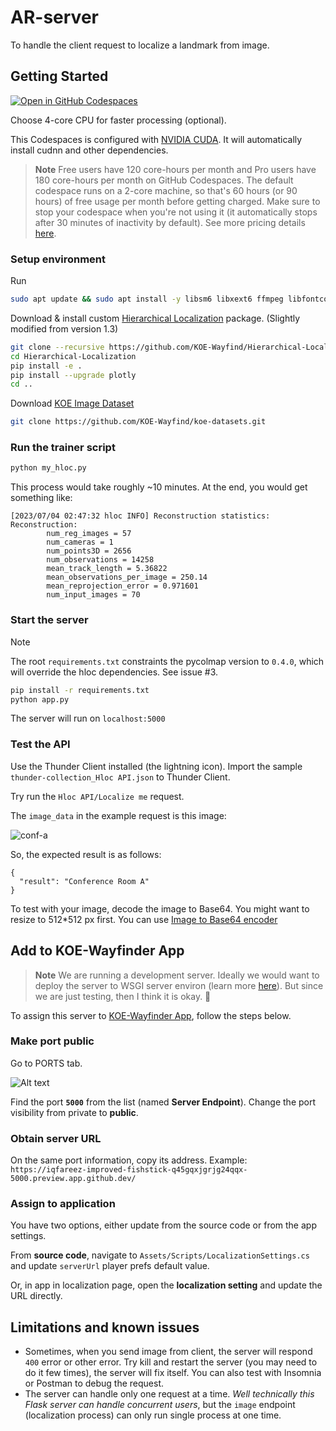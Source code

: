 ﻿# AR-server

To handle the client request to localize a landmark from image.

## Getting Started

[![Open in GitHub Codespaces](https://github.com/codespaces/badge.svg)](https://codespaces.new/KOE-Wayfind/AR-server)

Choose 4-core CPU for faster processing (optional).

This Codespaces is configured with [NVIDIA CUDA](https://docs.github.com/en/codespaces/developing-in-codespaces/getting-started-with-github-codespaces-for-machine-learning#configuring-nvidia-cuda-for-your-codespace). It will automatically install cudnn and other dependencies.

> **Note**
> Free users have 120 core-hours per month and Pro users have 180 core-hours per month on GitHub Codespaces. The default codespace runs on a 2-core machine, so that's 60 hours (or 90 hours) of free usage per month before getting charged. Make sure to stop your codespace when you're not using it (it automatically stops after 30 minutes of inactivity by default). See more pricing details [here](https://docs.github.com/en/billing/managing-billing-for-github-codespaces/about-billing-for-github-codespaces).

### Setup environment

Run

```bash
sudo apt update && sudo apt install -y libsm6 libxext6 ffmpeg libfontconfig1 libxrender1 libgl1-mesa-glx
```

Download & install custom [Hierarchical Localization](https://github.com/KOE-Wayfind/Hierarchical-Localization) package. (Slightly modified from version 1.3)

```bash
git clone --recursive https://github.com/KOE-Wayfind/Hierarchical-Localization
cd Hierarchical-Localization
pip install -e .
pip install --upgrade plotly
cd ..
```

Download [KOE Image Dataset](https://github.com/KOE-Wayfind/koe-datasets)

```bash
git clone https://github.com/KOE-Wayfind/koe-datasets.git
```

### Run the trainer script

```bash
python my_hloc.py
```

This process would take roughly ~10 minutes. At the end, you would get something like:
```console
[2023/07/04 02:47:32 hloc INFO] Reconstruction statistics:
Reconstruction:
        num_reg_images = 57
        num_cameras = 1
        num_points3D = 2656
        num_observations = 14258
        mean_track_length = 5.36822
        mean_observations_per_image = 250.14
        mean_reprojection_error = 0.971601
        num_input_images = 70
```

### Start the server

> [!NOTE]
> The root `requirements.txt` constraints the pycolmap version to `0.4.0`, which will override the hloc dependencies. See issue #3.

```bash
pip install -r requirements.txt
python app.py
```

The server will run on `localhost:5000`

### Test the API

Use the Thunder Client installed (the lightning icon). Import the sample `thunder-collection_Hloc API.json` to Thunder Client.

Try run the `Hloc API/Localize me` request.

The `image_data` in the example request is this image:

![conf-a](https://github.com/KOE-Wayfind/AR-server/assets/60868965/846b38be-542e-4565-b16f-9bdd33cfa18c)

So, the expected result is as follows:

```
{
  "result": "Conference Room A"
}
```

To test with your image, decode the image to Base64. You might want to resize to 512*512 px first. You can use [Image to Base64 encoder](https://base64.guru/converter/encode/image)

## Add to KOE-Wayfinder App

> **Note**
> We are running a development server. Ideally we would want to deploy the server to WSGI server environ (learn more [here](https://flask.palletsprojects.com/en/2.3.x/deploying/)). But since we are just testing, then I think it is okay. 🙈

To assign this server to [KOE-Wayfinder App](https://github.com/KOE-Wayfind/KOE-Wayfinder-App), follow the steps below.

### Make port public

Go to PORTS tab.

![Alt text](https://github.com/KOE-Wayfind/AR-server/assets/60868965/2cf3e9e2-24f9-4170-aef0-e8345c6fcb27)

Find the port **`5000`** from the list (named **Server Endpoint**). Change the port visibility from private to **public**.

### Obtain server URL

On the same port information, copy its address. Example: `https://iqfareez-improved-fishstick-q45gqxjgrjg24qqx-5000.preview.app.github.dev/`

### Assign to application

You have two options, either update from the source code or from the app settings.

From **source code**, navigate to `Assets/Scripts/LocalizationSettings.cs` and update `serverUrl` player prefs default value.
 
Or, in app in localization page, open the **localization setting** and update the URL directly.

## Limitations and known issues

- Sometimes, when you send image from client, the server will respond `400` error or other error. Try kill and restart the server (you may need to do it few times), the server will fix itself. You can also test with Insomnia or Postman to debug the request.
- The server can handle only one request at a time. _Well technically this Flask server can handle concurrent users_, but the `image` endpoint (localization process) can only run single process at one time.
